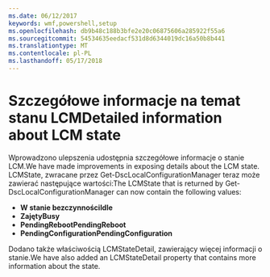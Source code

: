 ```yaml
---
ms.date: 06/12/2017
keywords: wmf,powershell,setup
ms.openlocfilehash: db9b48c188b3bfe2e20c06875606a285922f55a6
ms.sourcegitcommit: 54534635eedacf531d8d6344019dc16a50b8b441
ms.translationtype: MT
ms.contentlocale: pl-PL
ms.lasthandoff: 05/17/2018
---
```

# <a name="detailed-information-about-lcm-state"></a><span data-ttu-id="db519-102">Szczegółowe informacje na temat stanu LCM</span><span class="sxs-lookup"><span data-stu-id="db519-102">Detailed information about LCM state</span></span>

<span data-ttu-id="db519-103">Wprowadzono ulepszenia udostępnia szczegółowe informacje o stanie LCM.</span><span class="sxs-lookup"><span data-stu-id="db519-103">We have made improvements in exposing details about the LCM state.</span></span> <span data-ttu-id="db519-104">LCMState, zwracane przez Get-DscLocalConfigurationManager teraz może zawierać następujące wartości:</span><span class="sxs-lookup"><span data-stu-id="db519-104">The LCMState that is returned by Get-DscLocalConfigurationManager can now contain the following values:</span></span>

* <span data-ttu-id="db519-105">**W stanie bezczynności**</span><span class="sxs-lookup"><span data-stu-id="db519-105">**Idle**</span></span>
* <span data-ttu-id="db519-106">**Zajęty**</span><span class="sxs-lookup"><span data-stu-id="db519-106">**Busy**</span></span>
* <span data-ttu-id="db519-107">**PendingReboot**</span><span class="sxs-lookup"><span data-stu-id="db519-107">**PendingReboot**</span></span>
* <span data-ttu-id="db519-108">**PendingConfiguration**</span><span class="sxs-lookup"><span data-stu-id="db519-108">**PendingConfiguration**</span></span>

<span data-ttu-id="db519-109">Dodano także właściwością LCMStateDetail, zawierający więcej informacji o stanie.</span><span class="sxs-lookup"><span data-stu-id="db519-109">We have also added an LCMStateDetail property that contains more information about the state.</span></span>
